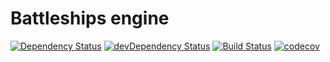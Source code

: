Battleships engine
==================

[![Dependency Status](https://img.shields.io/david/ships-online/battleships-engine.svg)](https://david-dm.org/ships-online/battleships-engine)
[![devDependency Status](https://img.shields.io/david/dev/ships-online/battleships-engine.svg)](https://david-dm.org/ships-online/battleships-engine?type=dev)
[![Build Status](https://travis-ci.org/ships-online/battleships-engine.svg?branch=master)](https://travis-ci.org/ships-online/battleships-engine)
[![codecov](https://codecov.io/gh/ships-online/battleships-engine/branch/master/graph/badge.svg)](https://codecov.io/gh/ships-online/battleships-engine)

